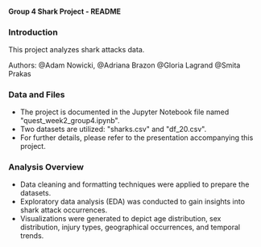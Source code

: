 #### Group 4 Shark Project - README


### Introduction

This project analyzes shark attacks data.

Authors: @Adam Nowicki, @Adriana Brazon @Gloria Lagrand @Smita Prakas

### Data and Files

  - The project is documented in the Jupyter Notebook file named "quest_week2_group4.ipynb".
  - Two datasets are utilized: "sharks.csv" and "df_20.csv".
  - For further details, please refer to the presentation accompanying this project.

### Analysis Overview

  - Data cleaning and formatting techniques were applied to prepare the datasets.
  - Exploratory data analysis (EDA) was conducted to gain insights into shark attack occurrences.
  - Visualizations were generated to depict age distribution, sex distribution, injury types, geographical occurrences, and temporal trends.
